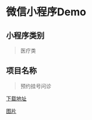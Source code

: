 # 微信小程序Demo

## 小程序类别

> 医疗类

## 项目名称

> 预约挂号问诊

[下载地址](http://www.wxapp-union.com/forum.php?mod=viewthread&tid=14627)

[图片](https://images2015.cnblogs.com/blog/42533/201611/42533-20161101124819221-1947419614.png)
